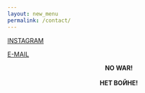 ```yaml
---
layout: new_menu
permalink: /contact/
---
```


<p><a href="https://www.instagram.com/voicesinkorea/" target="_blank">INSTAGRAM</a></p>
<p><a href="mailto:voicesinkorea@gmail.com?subject=Voices in Korea">E-MAIL</a></p>

<div class="nowar">
<b><center><p></p>NO WAR!<br><br>НЕТ ВОЙНЕ!</center></b>
</div><p></p>
